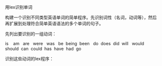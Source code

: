 用lex识别单词

构建一个识别不同类型英语单词的简单程序。先识别词性（名词，动词等），然后再扩展到处理符合简单英语语法的多个单词的句子。







先列出要识别的一组动词：



is    am   are   were   was   be  being  been   do  does  did  will   would  should  can  could  has  have  had  go







识别这些动词的lex程序：



